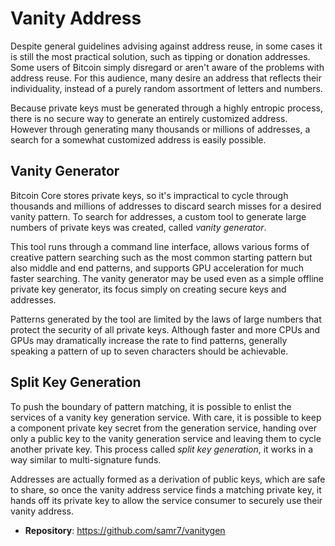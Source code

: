 # Vanity Address

Despite general guidelines advising against address reuse, in some cases it is still the most practical solution, such as tipping or donation addresses. Some users of Bitcoin simply disregard or aren't aware of the problems with address reuse. For this audience, many desire an address that reflects their individuality, instead of a purely random assortment of letters and numbers.

Because private keys must be generated through a highly entropic process, there is no secure way to generate an entirely customized address. However through generating many thousands or millions of addresses, a search for a somewhat customized address is easily possible.

## Vanity Generator

Bitcoin Core stores private keys, so it's impractical to cycle through thousands and millions of addresses to discard search misses for a desired vanity pattern. To search for addresses, a custom tool to generate large numbers of private keys was created, called *vanity generator*.

This tool runs through a command line interface, allows various forms of creative pattern searching such as the most common starting pattern but also middle and end patterns, and supports GPU acceleration for much faster searching. The vanity generator may be used even as a simple offline private key generator, its focus simply on creating secure keys and addresses.

Patterns generated by the tool are limited by the laws of large numbers that protect the security of all private keys. Although faster and more CPUs and GPUs may dramatically increase the rate to find patterns, generally speaking a pattern of up to seven characters should be achievable.

## Split Key Generation

To push the boundary of pattern matching, it is possible to enlist the services of a vanity key generation service. With care, it is possible to keep a component private key secret from the generation service, handing over only a public key to the vanity generation service and leaving them to cycle another private key. This process called *split key generation*, it works in a way similar to multi-signature funds.

Addresses are actually formed as a derivation of public keys, which are safe to share, so once the vanity address service finds a matching private key, it hands off its private key to allow the service consumer to securely use their vanity address.

- **Repository**: https://github.com/samr7/vanitygen

